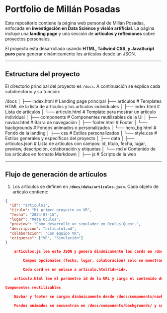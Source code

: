 # Portfolio de Millán Posadas

Este repositorio contiene la página web personal de Millán Posadas, enfocada en **investigación en Data Science y visión artificial**. La página incluye una **landing page** y una sección de **artículos y reflexiones** sobre proyectos personales.  

El proyecto está desarrollado usando **HTML, Tailwind CSS, y JavaScript puro** para generar dinámicamente los artículos desde un JSON.

---

## Estructura del proyecto

El directorio principal del proyecto es `/docs`. A continuación se explica cada subdirectorio y su función:

/docs
│
├── index.html # Landing page principal
├── articulos # Templates HTML de la lista de artículos y los artículos individuales
│ ├── index.html # Lista de artículos
│ └── articulo.html # Template para mostrar un artículo individual
│
├── components # Componentes reutilizables de la UI
│ ├── navbar.html # Barra de navegación
│ ├── footer.html # Footer
│ └── backgrounds # Fondos animados o personalizados
│ └── hero_bg.html # Fondo de la landing
│
├── css # Estilos personalizados
│ └── style.css # Estilos generales y específicos del proyecto
│
├── data
│ ├── articulos.json # Lista de artículos con campos: id, título, fecha, lugar, preview, descripción, colaboración y etiquetas
│ └── md # Contenido de los artículos en formato Markdown
│
├── js # Scripts de la web


---

## Flujo de generación de artículos

1. Los artículos se definen en **`/docs/data/articulos.json`**. Cada objeto de artículo contiene:  

```json
{
  "id": "articulo1",
  "titulo": "Mi primer proyecto en VR",
  "fecha": "2024-07-15",
  "lugar": "Meta Oculus",
  "preview": "Cómo desarrollé un simulador en Oculus Quest.",
  "descripcion": "articulo1.md",
  "colaboracion": "Con equipo VR",
  "etiquetas": ["VR", "Simulación"]
}

    articulos.js lee este JSON y genera dinámicamente las cards en /docs/articulos/index.html.

        Campos opcionales (fecha, lugar, colaboracion) solo se muestran si existen.

        Cada card es un enlace a articulo.html?id=<id>.

    articulo.html lee el parámetro id de la URL y carga el contenido del Markdown correspondiente desde /docs/data/md.

Componentes reutilizables

    Navbar y footer se cargan dinámicamente desde /docs/components/navbar.html y /docs/components/footer.html mediante components.js.

    Fondos animados se encuentran en /docs/components/backgrounds/ y se pueden cambiar llamando a loadBackground(nombreArchivo) desde el HTM
